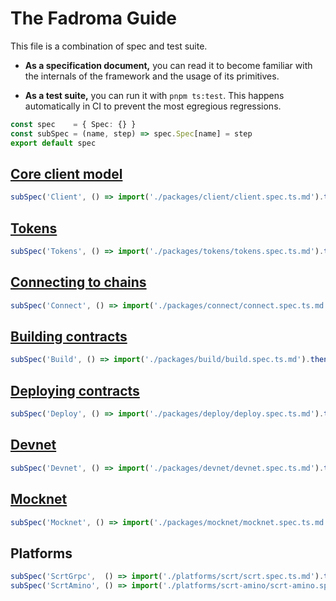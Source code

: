 # The Fadroma Guide

This file is a combination of spec and test suite.

* **As a specification document,** you can read it to become familiar
  with the internals of the framework and the usage of its primitives.

* **As a test suite,** you can run it with `pnpm ts:test`.
  This happens automatically in CI to prevent the most egregious regressions.

```typescript
const spec    = { Spec: {} }
const subSpec = (name, step) => spec.Spec[name] = step
export default spec
```

## [Core client model](./packages/client/client.spec.ts.md)

```typescript
subSpec('Client', () => import('./packages/client/client.spec.ts.md').then(console.log))
```

## [Tokens](./packages/tokens/tokens.spec.ts.md)

```typescript
subSpec('Tokens', () => import('./packages/tokens/tokens.spec.ts.md').then(console.log))
```

## [Connecting to chains](./packages/connect/connect.spec.ts.md')

```typescript
subSpec('Connect', () => import('./packages/connect/connect.spec.ts.md').then(console.log))
```

## [Building contracts](./packages/build/build.spec.ts.md)

```typescript
subSpec('Build', () => import('./packages/build/build.spec.ts.md').then(console.log))
```

## [Deploying contracts](./packages/deploy/deploy.spec.ts.md)

```typescript
subSpec('Deploy', () => import('./packages/deploy/deploy.spec.ts.md').then(console.log))
```

## [Devnet](./packages/devnet/devnet.spec.ts.md)

```typescript
subSpec('Devnet', () => import('./packages/devnet/devnet.spec.ts.md').then(console.log))
```

## [Mocknet](./packages/mocknet/mocknet.spec.ts.md)

```typescript
subSpec('Mocknet', () => import('./packages/mocknet/mocknet.spec.ts.md').then(console.log))
```

## Platforms

```typescript
subSpec('ScrtGrpc',  () => import('./platforms/scrt/scrt.spec.ts.md').then(console.log))
subSpec('ScrtAmino', () => import('./platforms/scrt-amino/scrt-amino.spec.ts.md').then(console.log))
```
